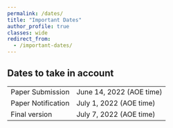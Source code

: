 ```yaml
---
permalink: /dates/
title: "Important Dates"
author_profile: true
classes: wide
redirect_from: 
  - /important-dates/
---
```



## Dates to take in account

|                      |                          |
| -------------------- | ------------------------ |
| Paper Submission     | June 14, 2022 (AOE time) |
| Paper Notification   | July  1, 2022 (AOE time) |
| Final version        | July  7, 2022 (AOE time) |
